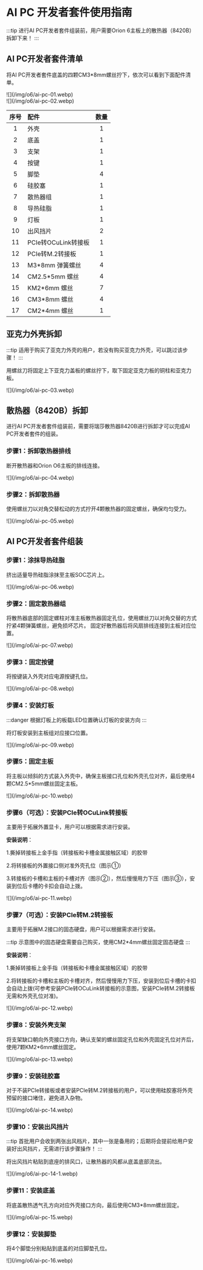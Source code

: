 # AI PC 开发者套件使用指南

:::tip
进行AI PC开发者套件组装前，用户需要Orion 6主板上的散热器（8420B）拆卸下来！
:::

## AI PC开发者套件清单

将AI PC开发者套件底盖的四颗CM3\*8mm螺丝拧下，依次可以看到下面配件清单。

<div style={{textAlign: 'center'}}>
  ![](/img/o6/ai-pc-01.webp)
</div>

<div style={{textAlign: 'center'}}>
  ![](/img/o6/ai-pc-02.webp)
</div>

| 序号 | 配件                | 数量 |
| :--: | :------------------ | :--: |
|  1   | 外壳                |  1   |
|  2   | 底盖                |  1   |
|  3   | 支架                |  1   |
|  4   | 按键                |  1   |
|  5   | 脚垫                |  4   |
|  6   | 硅胶塞              |  1   |
|  7   | 散热器组            |  1   |
|  8   | 导热硅脂            |  1   |
|  9   | 灯板                |  1   |
|  10  | 出风挡片            |  2   |
|  11  | PCIe转OCuLink转接板 |  1   |
|  12  | PCIe转M.2转接板     |  1   |
|  13  | M3\*8mm 弹簧螺丝    |  4   |
|  14  | CM2.5\*5mm 螺丝     |  4   |
|  15  | KM2\*6mm 螺丝       |  7   |
|  16  | CM3\*8mm 螺丝       |  4   |
|  17  | CM2\*4mm 螺丝       |  1   |

## 亚克力外壳拆卸

:::tip
适用于购买了亚克力外壳的用户，若没有购买亚克力外壳，可以跳过该步骤！
:::

用螺丝刀将固定上下亚克力盖板的螺丝拧下，取下固定亚克力板的铜柱和亚克力板。

<div style={{textAlign: 'center'}}>
  ![](/img/o6/ai-pc-03.webp)
</div>

## 散热器（8420B）拆卸

进行AI PC开发者套件组装前，需要将瑞莎散热器8420B进行拆卸才可以完成AI PC开发者套件的组装。

### 步骤1：拆卸散热器排线

断开散热器和Orion O6主板的排线连接。

<div style={{textAlign: 'center'}}>
  ![](/img/o6/ai-pc-04.webp)
</div>

### 步骤2：拆卸散热器

使用螺丝刀以对角交替松动的方式拧开4颗散热器的固定螺丝，确保均匀受力。

<div style={{textAlign: 'center'}}>
  ![](/img/o6/ai-pc-05.webp)
</div>

## AI PC开发者套件组装

### 步骤1：涂抹导热硅脂

挤出适量导热硅脂涂抹至主板SOC芯片上。

<div style={{textAlign: 'center'}}>
  ![](/img/o6/ai-pc-06.webp)
</div>

### 步骤2：固定散热器组

将散热器底部的固定螺柱对准主板散热器固定孔位，使用螺丝刀以对角交替的方式拧紧4颗弹簧螺丝，避免损坏芯片。
固定好散热器后将风扇排线连接到主板对应位置。

<div style={{textAlign: 'center'}}>
  ![](/img/o6/ai-pc-07.webp)
</div>

### 步骤3：固定按键

将按键装入外壳对应电源按键孔位。

<div style={{textAlign: 'center'}}>
  ![](/img/o6/ai-pc-08.webp)
</div>

### 步骤4：安装灯板

:::danger
根据灯板上的板载LED位置确认灯板的安装方向
:::

将灯板安装到主板组对应接口位置。

<div style={{textAlign: 'center'}}>
  ![](/img/o6/ai-pc-09.webp)
</div>

### 步骤5：固定主板

将主板以倾斜的方式装入外壳中，确保主板接口孔位和外壳孔位对齐，最后使用4颗CM2.5\*5mm螺丝固定主板。

<div style={{textAlign: 'center'}}>
  ![](/img/o6/ai-pc-10.webp)
</div>

### 步骤6（可选）：安装PCIe转OCuLink转接板

主要用于拓展外置显卡，用户可以根据需求进行安装。

**安装说明**：

1.撕掉转接板上金手指（转接板和卡槽金属接触区域）的胶带

2.将转接板的外置接口侧对准外壳孔位（图示①）

3.转接板的卡槽和主板的卡槽对齐（图示②），然后慢慢用力下压（图示③），安装到位后卡槽的卡扣会自动上拨。

<div style={{textAlign: 'center'}}>
  ![](/img/o6/ai-pc-11.webp)
</div>

### 步骤7（可选）：安装PCIe转M.2转接板

主要用于拓展M.2接口的固态硬盘，用户可以根据需求进行安装。

:::tip
示意图中的固态硬盘需要自己购买，使用CM2\*4mm螺丝固定固态硬盘
:::

**安装说明**：

1.撕掉转接板上金手指（转接板和卡槽金属接触区域）的胶带

2.将转接板的卡槽和主板的卡槽对齐，然后慢慢用力下压，安装到位后卡槽的卡扣会自动上拨(可参考安装PCIe转OCuLink转接板的示意图，安装PCIe转M.2转接板无需和外壳孔位对准)。

<div style={{textAlign: 'center'}}>
  ![](/img/o6/ai-pc-12.webp)
</div>

### 步骤8：安装外壳支架

将支架缺口朝向外壳接口方向，确认支架的螺丝固定孔位和外壳固定孔位对齐后，使用7颗KM2\*6mm螺丝固定。

<div style={{textAlign: 'center'}}>
  ![](/img/o6/ai-pc-13.webp)
</div>

### 步骤9：安装硅胶塞

对于不装PCIe转接板或者安装PCIe转M.2转接板的用户，可以使用硅胶塞将外壳预留的接口堵住，避免进入杂物。

<div style={{textAlign: 'center'}}>
  ![](/img/o6/ai-pc-14.webp)
</div>

### 步骤10：安装出风挡片

:::tip
首批用户会收到两张出风档片，其中一张是备用的；后期将会提前给用户安装好出风挡片，无需进行该步骤操作！
:::

将出风挡片粘贴到底座的排风口，让散热器的风都从底盖底部流出。

<div style={{textAlign: 'center'}}>
  ![](/img/o6/ai-pc-14-1.webp)
</div>

### 步骤11：安装底盖

将底盖散热透气孔方向对应外壳接口方向，最后使用CM3\*8mm螺丝固定。

<div style={{textAlign: 'center'}}>
  ![](/img/o6/ai-pc-15.webp)
</div>

### 步骤12：安装脚垫

将4个脚垫分别粘贴到底盖的对应脚垫孔位。

<div style={{textAlign: 'center'}}>
  ![](/img/o6/ai-pc-16.webp)
</div>
